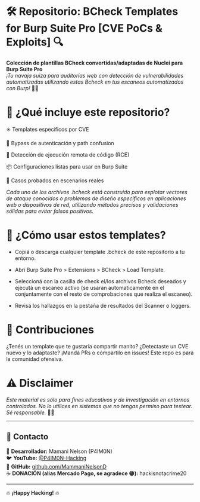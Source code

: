 # 🛠️ Repositorio: BCheck Templates for Burp Suite Pro [CVE PoCs & Exploits] 🔍

**Colección de plantillas BCheck convertidas/adaptadas de Nuclei para Burp Suite Pro**  
*¡Tu navaja suiza para auditorías web con detección de vulnerabilidades automatizadas utilizando estas Bcheck en tus escaneos automatizados con Burp!* 🚀💥

# 🚀 ¿Qué incluye este repositorio?

✳️ Templates específicos por CVE

🚧 Bypass de autenticación y path confusion

🔐 Detección de ejecución remota de código (RCE)

📦 Configuraciones listas para usar en Burp Suite

🧪 Casos probados en escenarios reales

*Cada uno de los archivos .bcheck está construido para explotar vectores de ataque conocidos o problemas de diseño específicos en aplicaciones web o dispositivos de red, utilizando métodos precisos y validaciones sólidas para evitar falsos positivos.*


# 🤖 ¿Cómo usar estos templates?

- Copiá o descarga cualquier template .bcheck de este repositorio a tu entorno.

- Abrí Burp Suite Pro > Extensions > BCheck > Load Template.

- Seleccioná con la casilla de check el/los archivos Bcheck deseados y ejecutá un escaneo activo (se usaran automaticamente en el conjuntamente con el resto de comprobaciones que realiza el escaneo).

- Revisá los hallazgos en la pestaña de resultados del Scanner o loggers.


# 👾 Contribuciones

¿Tenés un template que te gustaría compartir manito? ¿Detectaste un CVE nuevo y lo adaptaste? ¡Mandá PRs o compartilo en issues! Este repo es para la comunidad ofensiva.


# ⚠️ Disclaimer

*Este material es sólo para fines educativos y de investigación en entornos controlados. No lo utilices en sistemas que no tengas permiso para testear. Sé responsable.* 🧠🔐

---

## 📢 Contacto  
📧 **Desarrollador:** Mamani Nelson (P4IM0N)  
🐦 **YouTube:** [@P4IM0N-Hacking](https://www.youtube.com/@P4IM0N-Hacking)  
🔗 **GitHub:** [github.com/MammaniNelsonD](https://github.com/MammaniNelsonD)  
☕ **DONACIÓN (alias Mercado Pago, se agradece 😁):** hackisnotacrime20  

---

🔥 **¡Happy Hacking!** 🔥  
